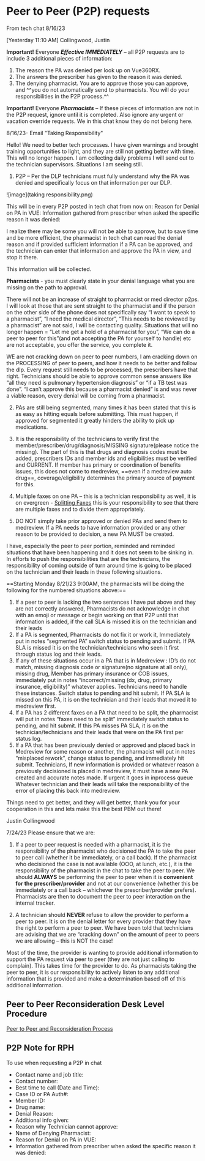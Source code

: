 # Peer to Peer (P2P) requests

From tech chat 8/16/23

[Yesterday 11:10 AM] Collingwood, Justin

**Important!** Everyone ***Effective IMMEDIATELY*** – all P2P requests are to include 3 additional pieces of information: 

1. The reason the PA was denied per look up on Vue360RX.
2. The answers the prescriber has given to the reason it was denied.
3. The denying pharmacist. You are to approve those you can approve, and ^^you do not automatically send to pharmacists. You will do your responsibilities in the P2P process.^^

**Important!** Everyone ***Pharmacists*** – If these pieces of information are not in the P2P request, ignore until it is completed. Also ignore any urgent or vacation override requests. We in this chat know they do not belong here.

8/16/23- Email "Taking Responsibility"

Hello! We need to better tech processes. I have given warnings and brought training opportunities to light, and they are still not getting better with time.
This will no longer happen. I am collecting daily problems I will send out to the technician supervisors.
Situations I am seeing still.

1.	P2P – Per the DLP technicians must fully understand why the PA was denied and specifically focus on that information per our DLP.
   
![image](taking responsibility.png)

This will be in every P2P posted in tech chat from now on:
              Reason for Denial on PA in VUE:
              Information gathered from prescriber when asked the specific reason it was denied:

I realize there may be some you will not be able to approve, but to save time and be more efficient, the pharmacist in tech chat can read the denial reason and if provided sufficient information if a PA can be approved, and the technician can enter that information and approve the PA in view, and stop it there.

This information will be collected.

**Pharmacists** -  you must clearly state in your denial language what you are missing on the path to approval.

There will not be an increase of straight to pharmacist or med director p2ps. I will look at those that are sent straight to the pharmacist and if the person on the other side of the phone does not specifically say “I want to speak to a pharmacist”, “I need the medical director”, “This needs to be reviewed by a pharmacist” are not said, I will be contacting quality. Situations that will no longer happen = “Let me get a hold of a pharmacist for you”, “We can do a peer to peer for this”(and not accepting the PA for yourself to handle) etc are not acceptable, you offer the service, you complete it.

WE are not cracking down on peer to peer numbers, I am cracking down on the PROCESSING of peer to peers, and how it needs to be better and follow the dlp. Every request still needs to be processed, the prescribers have that right.
Technicians should be able to approve common sense answers like “all they need is pulmonary hypertension diagnosis” or “if a TB test was done”. “I can’t approve this because a pharmacist denied” is and was never a viable reason, every denial will be coming from a pharmacist.

2.	PAs are still being segmented, many times it has been stated that this is as easy as hitting equals before submitting. This must happen, if approved for segmented it greatly hinders the ability to pick up medications.

3.	It is the responsibility of the technicians to verify first the member/prescriber/drug/diagnosis/MISSING signature(please notice the missing). The part of this is that drugs and diagnosis codes must be added, prescribers IDs and member ids and eligibilities must be verified and CURRENT. If member has primary or coordination of benefits issues, this does not come to medreview, ==even if a medreview auto drug==, coverage/eligibility determines the primary source of payment for this.

4.	Multiple faxes on one PA – this is a technician responsibility as well, it is on evergreen - [Splitting Faxes](https://special-spoon-f542dccd.pages.github.io/Pharmacist%20Reference%20Guide/Policy%20and%20Procedures/SPLITTING%20FAXES/?h=split) this is your responsibility to see that there are multiple faxes and to divide them appropriately.

5.	DO NOT simply take prior approved or denied PAs and send them to medreview. If a PA needs to have information provided or any other reason to be provided to decision, a new PA MUST be created.


I have, especially the peer to peer portion, reminded and reminded situations that have been happening and it does not seem to be sinking in. In efforts to push the responsibilities that are the technicians, the responsibility of coming outside of turn around time is going to be placed on the technician and their leads in these following situations.

==Starting Monday 8/21/23 9:00AM, the pharmacists will be doing the following for the numbered situations above:==

1.	If a peer to peer is lacking the two sentences I have put above and they are not correctly answered, Pharmacists do not acknowledge in chat with an emoji or message or begin working on that P2P until that information is added, if the call SLA is missed it is on the technician and their leads
2.	If a PA is segmented, Pharmacists do not fix it or work it, Immediately put in notes “segmented PA” switch status to pending and submit. If PA SLA is missed it is on the technician/technicians who seen it first through status log and their leads.
3.	If any of these situations occur in a PA that is in Medreview : ID’s do not match, missing diagnosis code or signature(no signature at all only), missing drug, Member has primary insurance or COB issues, immediately put in notes “incorrect/missing (dx, drug, primary insurance, eligibility)” whatever applies. Technicians need to handle these instances. Switch status to pending and hit submit. If PA SLA is missed on this PA, it is on the technician and their leads that moved it to medreview first.
4.	If a PA has 2 different faxes on a PA that need to be split, the pharmacist will put in notes “faxes need to be split” immediately switch status to pending, and hit submit. If this PA misses PA SLA, it is on the technician/technicians and their leads that were on the PA first per status log.
5.	If a PA that has been previously denied or approved and placed back in Medreview for some reason or another, the pharmacist will put in notes “misplaced rework”, change status to pending, and immediately hit submit. Technicians, If new information is provided or whatever reason a previously decisioned is placed in medreview, it must have a new PA created and accurate notes made. If urgent it goes in inprocess queue Whatever technician and their leads will take the responsibility of the error of placing this back into medreview.

Things need to get better, and they will get better, thank you for your cooperation in this and lets make this the best PBM out there!


Justin Collingwood




7/24/23 Please ensure that we are:

1.	If a peer to peer request is needed with a pharmacist, it is the responsibility of the pharmacist who decisioned the PA to take the peer to peer call (whether it be immediately, or a call back). If the pharmacist who decisioned the case is not available (OOO, at lunch, etc.), it is the responsibility of the pharmacist in the chat to take the peer to peer. We should **ALWAYS** be performing the peer to peer when it is **convenient for the prescriber/provider** and not at our convenience (whether this be immediately or a call back – whichever the prescriber/provider prefers). Pharmacists are then to document the peer to peer interaction on the internal tracker.
   
2.	A technician should **NEVER** refuse to allow the provider to perform a peer to peer. It is on the denial letter for every provider that they have the right to perform a peer to peer. We have been told that technicians are advising that we are “cracking down” on the amount of peer to peers we are allowing – this is NOT the case! 

Most of the time, the provider is wanting to provide additional information to support the PA request via peer to peer (they are not just calling to complain). This takes time for the provider to do. As pharmacists taking the peer to peer, it is our responsibility to actively listen to any additional information that is provided and make a determination based off of this additional information. 



## Peer to Peer Reconsideration Desk Level Procedure

[Peer to Peer and Reconsideration Process](https://mygainwell.sharepoint.com.mcas.ms/:w:/r/teams/OHSPBM/_layouts/15/Doc.aspx?sourcedoc=%7B45CA3683-3A81-4050-B775-EA8C41C2919D%7D&file=Peer%20to%20Peer%20and%20Reconsideration%20Process%20%20Updated%2005242023.docx&action=default&mobileredirect=true&cid=d388194a-3e49-4b4d-90b4-125226710d44)


## P2P Note for RPH
To use when requesting a P2P in chat

- Contact name and job title: 
- Contact number: 
- Best time to call (Date and Time): 
- Case ID or PA Auth#: 
- Member ID: 
- Drug name: 
- Denial Reason: 
- Additional info given: 
- Reason why Technician cannot approve:
- Name of Denying Pharmacist:
- Reason for Denial on PA in VUE:
- Information gathered from prescriber when asked the specific reason it was denied:
